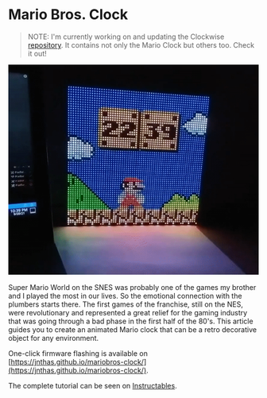# Mario Bros. Clock

> NOTE: I'm currently working on and updating the Clockwise [repository](https://github.com/jnthas/clockwise). It contains not only the Mario Clock but others too. Check it out! 


![alt text](https://github.com/jnthas/mariobros-clock/blob/gh-pages/mario-clock.gif?raw=true)

Super Mario World on the SNES was probably one of the games my brother and I played the most in our lives. So the emotional connection with the plumbers starts there. The first games of the franchise, still on the NES, were revolutionary and represented a great relief for the gaming industry that was going through a bad phase in the first half of the 80's. This article guides you to create an animated Mario clock that can be a retro decorative object for any environment.

One-click firmware flashing is available on [https://jnthas.github.io/mariobros-clock/](https://jnthas.github.io/mariobros-clock/).

The complete tutorial can be seen on [Instructables](https://www.instructables.com/Mario-Bros-Clock/).
